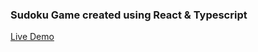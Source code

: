 ### Sudoku Game created using React & Typescript
[Live Demo](sudoku-react-typescript-project.netlify.app)
